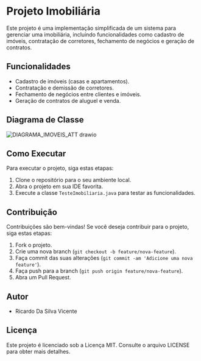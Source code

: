 # Projeto Imobiliária

Este projeto é uma implementação simplificada de um sistema para gerenciar uma imobiliária, incluindo funcionalidades como cadastro de imóveis, contratação de corretores, fechamento de negócios e geração de contratos.

## Funcionalidades

- Cadastro de imóveis (casas e apartamentos).
- Contratação e demissão de corretores.
- Fechamento de negócios entre clientes e imóveis.
- Geração de contratos de aluguel e venda.

## Diagrama de Classe

![DIAGRAMA_IMOVEIS_ATT drawio](https://github.com/RicardoVicentepc/project_imobiliaria/assets/86174349/3eca73cf-f9e9-4b1e-a024-4faf5f26c696)

## Como Executar

Para executar o projeto, siga estas etapas:

1. Clone o repositório para o seu ambiente local.
2. Abra o projeto em sua IDE favorita.
3. Execute a classe `TesteImobiliaria.java` para testar as funcionalidades.

## Contribuição

Contribuições são bem-vindas! Se você deseja contribuir para o projeto, siga estas etapas:

1. Fork o projeto.
2. Crie uma nova branch (`git checkout -b feature/nova-feature`).
3. Faça commit das suas alterações (`git commit -am 'Adicione uma nova feature'`).
4. Faça push para a branch (`git push origin feature/nova-feature`).
5. Abra um Pull Request.

## Autor

- Ricardo Da Silva Vicente

## Licença

Este projeto é licenciado sob a Licença MIT. Consulte o arquivo LICENSE para obter mais detalhes.
